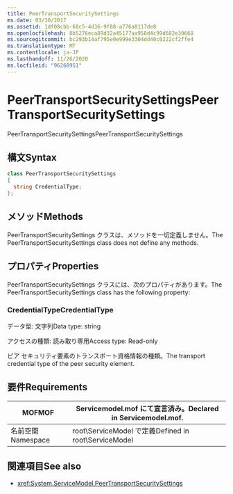```yaml
---
title: PeerTransportSecuritySettings
ms.date: 03/30/2017
ms.assetid: 1df08cbb-68c5-4d36-9f88-a776a8117de8
ms.openlocfilehash: 8b5276eca89d32a45177aa958d4c99d682e30668
ms.sourcegitcommit: bc293b14af795e0e999e3304dd40c0222cf2ffe4
ms.translationtype: MT
ms.contentlocale: ja-JP
ms.lasthandoff: 11/26/2020
ms.locfileid: "96268951"
---
```

# <a name="peertransportsecuritysettings"></a><span data-ttu-id="735ef-102">PeerTransportSecuritySettings</span><span class="sxs-lookup"><span data-stu-id="735ef-102">PeerTransportSecuritySettings</span></span>

<span data-ttu-id="735ef-103">PeerTransportSecuritySettings</span><span class="sxs-lookup"><span data-stu-id="735ef-103">PeerTransportSecuritySettings</span></span>  
  
## <a name="syntax"></a><span data-ttu-id="735ef-104">構文</span><span class="sxs-lookup"><span data-stu-id="735ef-104">Syntax</span></span>  
  
```csharp
class PeerTransportSecuritySettings  
{  
  string CredentialType;  
};  
```  
  
## <a name="methods"></a><span data-ttu-id="735ef-105">メソッド</span><span class="sxs-lookup"><span data-stu-id="735ef-105">Methods</span></span>  

 <span data-ttu-id="735ef-106">PeerTransportSecuritySettings クラスは、メソッドを一切定義しません。</span><span class="sxs-lookup"><span data-stu-id="735ef-106">The PeerTransportSecuritySettings class does not define any methods.</span></span>  
  
## <a name="properties"></a><span data-ttu-id="735ef-107">プロパティ</span><span class="sxs-lookup"><span data-stu-id="735ef-107">Properties</span></span>  

 <span data-ttu-id="735ef-108">PeerTransportSecuritySettings クラスには、次のプロパティがあります。</span><span class="sxs-lookup"><span data-stu-id="735ef-108">The PeerTransportSecuritySettings class has the following property:</span></span>  
  
### <a name="credentialtype"></a><span data-ttu-id="735ef-109">CredentialType</span><span class="sxs-lookup"><span data-stu-id="735ef-109">CredentialType</span></span>  

 <span data-ttu-id="735ef-110">データ型: 文字列</span><span class="sxs-lookup"><span data-stu-id="735ef-110">Data type: string</span></span>  
  
 <span data-ttu-id="735ef-111">アクセスの種類: 読み取り専用</span><span class="sxs-lookup"><span data-stu-id="735ef-111">Access type: Read-only</span></span>  
  
 <span data-ttu-id="735ef-112">ピア セキュリティ要素のトランスポート資格情報の種類。</span><span class="sxs-lookup"><span data-stu-id="735ef-112">The transport credential type of the peer security element.</span></span>  
  
## <a name="requirements"></a><span data-ttu-id="735ef-113">要件</span><span class="sxs-lookup"><span data-stu-id="735ef-113">Requirements</span></span>  
  
|<span data-ttu-id="735ef-114">MOF</span><span class="sxs-lookup"><span data-stu-id="735ef-114">MOF</span></span>|<span data-ttu-id="735ef-115">Servicemodel.mof にて宣言済み。</span><span class="sxs-lookup"><span data-stu-id="735ef-115">Declared in Servicemodel.mof.</span></span>|  
|---------|-----------------------------------|  
|<span data-ttu-id="735ef-116">名前空間</span><span class="sxs-lookup"><span data-stu-id="735ef-116">Namespace</span></span>|<span data-ttu-id="735ef-117">root\ServiceModel で定義</span><span class="sxs-lookup"><span data-stu-id="735ef-117">Defined in root\ServiceModel</span></span>|  
  
## <a name="see-also"></a><span data-ttu-id="735ef-118">関連項目</span><span class="sxs-lookup"><span data-stu-id="735ef-118">See also</span></span>

- <xref:System.ServiceModel.PeerTransportSecuritySettings>
